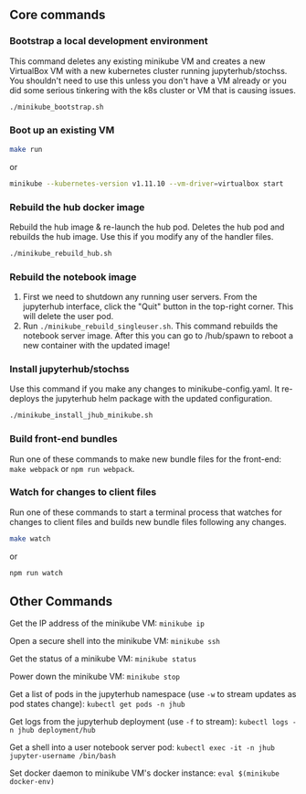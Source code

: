 ## Core commands

### Bootstrap a local development environment
This command deletes any existing minikube VM and creates a new VirtualBox VM with a new kubernetes cluster running jupyterhub/stochss. You shouldn't need to use this unless you don't have a VM already or you did some serious tinkering with the k8s cluster or VM that is causing issues.

```bash
./minikube_bootstrap.sh
```

### Boot up an existing VM
```bash
make run
```
or
```bash
minikube --kubernetes-version v1.11.10 --vm-driver=virtualbox start
```

### Rebuild the hub docker image
Rebuild the hub image & re-launch the hub pod. Deletes the hub pod and rebuilds the hub image. Use this if you modify any of the handler files.
```bash
./minikube_rebuild_hub.sh
```

### Rebuild the notebook image
1. First we need to shutdown any running user servers. From the jupyterhub interface, click the "Quit" button in the top-right corner. This will delete the user pod.
2. Run `./minikube_rebuild_singleuser.sh`. This command rebuilds the notebook server image. After this you can go to /hub/spawn to reboot a new container with the updated image!

### Install jupyterhub/stochss
Use this command if you make any changes to minikube-config.yaml. It re-deploys the jupyterhub helm package with the updated configuration.
```bash
./minikube_install_jhub_minikube.sh
```

### Build front-end bundles
Run one of these commands to make new bundle files for the front-end: `make webpack` or `npm run webpack`.

### Watch for changes to client files
Run one of these commands to start a terminal process that watches for changes to client files and builds new bundle files following any changes.
```bash
make watch
```
or
```bash
npm run watch
```

## Other Commands

Get the IP address of the minikube VM: `minikube ip`

Open a secure shell into the minikube VM: `minikube ssh`

Get the status of a minikube VM: `minikube status`

Power down the minikube VM: `minikube stop`

Get a list of pods in the jupyterhub namespace (use `-w` to stream updates as pod states change): `kubectl get pods -n jhub`

Get logs from the jupyterhub deployment (use `-f` to stream): `kubectl logs -n jhub deployment/hub`

Get a shell into a user notebook server pod: `kubectl exec -it -n jhub jupyter-username /bin/bash`

Set docker daemon to minikube VM's docker instance: `eval $(minikube docker-env)`
